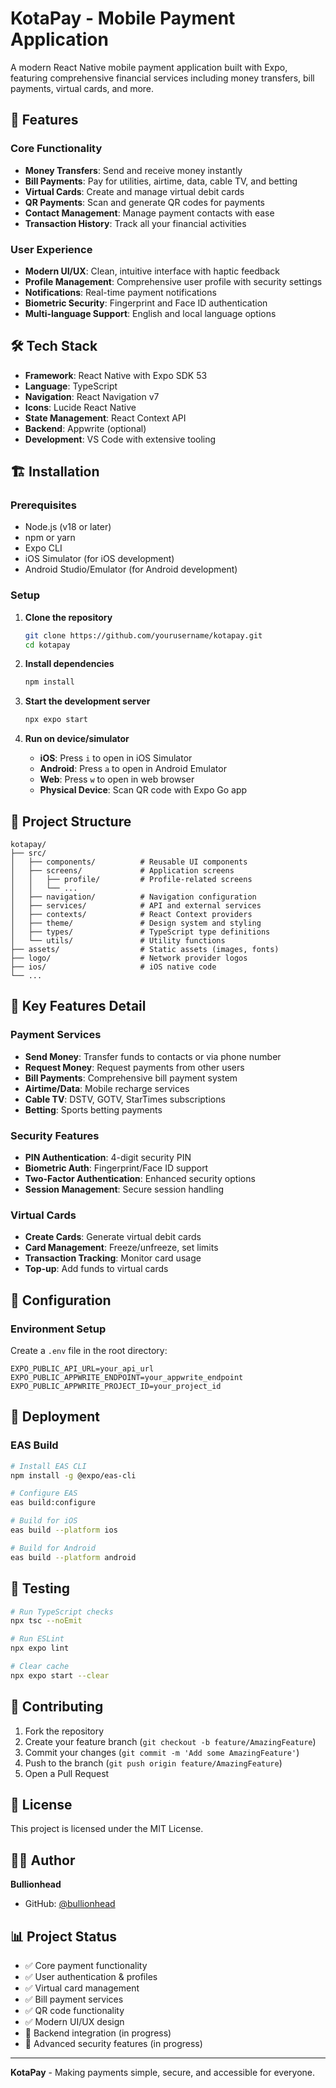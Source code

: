 # KotaPay - Mobile Payment Application

A modern React Native mobile payment application built with Expo, featuring comprehensive financial services including money transfers, bill payments, virtual cards, and more.

## 🚀 Features

### Core Functionality
- **Money Transfers**: Send and receive money instantly
- **Bill Payments**: Pay for utilities, airtime, data, cable TV, and betting
- **Virtual Cards**: Create and manage virtual debit cards
- **QR Payments**: Scan and generate QR codes for payments
- **Contact Management**: Manage payment contacts with ease
- **Transaction History**: Track all your financial activities

### User Experience
- **Modern UI/UX**: Clean, intuitive interface with haptic feedback
- **Profile Management**: Comprehensive user profile with security settings
- **Notifications**: Real-time payment notifications
- **Biometric Security**: Fingerprint and Face ID authentication
- **Multi-language Support**: English and local language options

## 🛠 Tech Stack

- **Framework**: React Native with Expo SDK 53
- **Language**: TypeScript
- **Navigation**: React Navigation v7
- **Icons**: Lucide React Native
- **State Management**: React Context API
- **Backend**: Appwrite (optional)
- **Development**: VS Code with extensive tooling

## 🏗 Installation

### Prerequisites
- Node.js (v18 or later)
- npm or yarn
- Expo CLI
- iOS Simulator (for iOS development)
- Android Studio/Emulator (for Android development)

### Setup

1. **Clone the repository**
   ```bash
   git clone https://github.com/yourusername/kotapay.git
   cd kotapay
   ```

2. **Install dependencies**
   ```bash
   npm install
   ```

3. **Start the development server**
   ```bash
   npx expo start
   ```

4. **Run on device/simulator**
   - **iOS**: Press `i` to open in iOS Simulator
   - **Android**: Press `a` to open in Android Emulator
   - **Web**: Press `w` to open in web browser
   - **Physical Device**: Scan QR code with Expo Go app

## 📂 Project Structure

```
kotapay/
├── src/
│   ├── components/          # Reusable UI components
│   ├── screens/             # Application screens
│   │   ├── profile/         # Profile-related screens
│   │   └── ...
│   ├── navigation/          # Navigation configuration
│   ├── services/            # API and external services
│   ├── contexts/            # React Context providers
│   ├── theme/               # Design system and styling
│   ├── types/               # TypeScript type definitions
│   └── utils/               # Utility functions
├── assets/                  # Static assets (images, fonts)
├── logo/                    # Network provider logos
├── ios/                     # iOS native code
└── ...
```

## 🎨 Key Features Detail

### Payment Services
- **Send Money**: Transfer funds to contacts or via phone number
- **Request Money**: Request payments from other users
- **Bill Payments**: Comprehensive bill payment system
- **Airtime/Data**: Mobile recharge services
- **Cable TV**: DSTV, GOTV, StarTimes subscriptions
- **Betting**: Sports betting payments

### Security Features
- **PIN Authentication**: 4-digit security PIN
- **Biometric Auth**: Fingerprint/Face ID support
- **Two-Factor Authentication**: Enhanced security options
- **Session Management**: Secure session handling

### Virtual Cards
- **Create Cards**: Generate virtual debit cards
- **Card Management**: Freeze/unfreeze, set limits
- **Transaction Tracking**: Monitor card usage
- **Top-up**: Add funds to virtual cards

## 🔧 Configuration

### Environment Setup
Create a `.env` file in the root directory:
```env
EXPO_PUBLIC_API_URL=your_api_url
EXPO_PUBLIC_APPWRITE_ENDPOINT=your_appwrite_endpoint
EXPO_PUBLIC_APPWRITE_PROJECT_ID=your_project_id
```

## 🚀 Deployment

### EAS Build
```bash
# Install EAS CLI
npm install -g @expo/eas-cli

# Configure EAS
eas build:configure

# Build for iOS
eas build --platform ios

# Build for Android
eas build --platform android
```

## 🧪 Testing

```bash
# Run TypeScript checks
npx tsc --noEmit

# Run ESLint
npx expo lint

# Clear cache
npx expo start --clear
```

## 🤝 Contributing

1. Fork the repository
2. Create your feature branch (`git checkout -b feature/AmazingFeature`)
3. Commit your changes (`git commit -m 'Add some AmazingFeature'`)
4. Push to the branch (`git push origin feature/AmazingFeature`)
5. Open a Pull Request

## 📝 License

This project is licensed under the MIT License.

## 👨‍💻 Author

**Bullionhead**
- GitHub: [@bullionhead](https://github.com/bullionhead)

## 📊 Project Status

- ✅ Core payment functionality
- ✅ User authentication & profiles  
- ✅ Virtual card management
- ✅ Bill payment services
- ✅ QR code functionality
- ✅ Modern UI/UX design
- 🔄 Backend integration (in progress)
- 🔄 Advanced security features (in progress)

---

**KotaPay** - Making payments simple, secure, and accessible for everyone.
